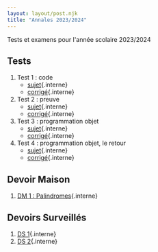 ```yaml
---
layout: layout/post.njk
title: "Annales 2023/2024"
---
```


<!-- début résumé -->

Tests et examens pour l'année scolaire 2023/2024

<!-- end résumé -->

## Tests

1. Test 1 : code
   - [sujet](./1_test_sujet_code){.interne}
   - [corrigé](./1_test_corrigé_code){.interne}
2. Test 2 : preuve
   - [sujet](./2_test_sujet_preuve){.interne}
   - [corrigé](./2_test_corrigé_preuve){.interne}
3. Test 3 : programmation objet
   - [sujet](./3_test_sujet_objet){.interne}
   - [corrigé](./3_test_corrigé_objet){.interne}
3. Test 4 : programmation objet, le retour
   - [sujet](./4_test_sujet_objet-2){.interne}
   - [corrigé](./4_test_corrigé_objet-2){.interne}

## Devoir Maison

1. [DM 1 : Palindromes](./palindromes){.interne}

## Devoirs Surveillés

1. [DS 1](./ds-1){.interne}
1. [DS 2](./ds-2){.interne}
